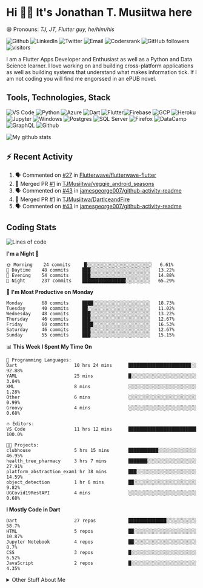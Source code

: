 # Hi 👋🏾 It's Jonathan T. Musiitwa here 

😄 Pronouns: *TJ, JT, Flutter guy, he/him/his*

![Github](https://img.shields.io/badge/TJonathan-lightgrey?style=social&logo=github&link=https://github.com/TJMusiitwa) ![LinkedIn](https://img.shields.io/badge/Jonathan_Musiitwa-lightgrey?style=social&logo=linkedin&link=https://www.linkedin.com/in/jonathan-musiitwa-a1107610a/) ![Twitter](https://img.shields.io/badge/TJMusiitwa-lightgrey?style=social&logo=twitter&link=https%3A%2F%2Ftwitter.com%2FTJMusiitwa) ![Email](https://img.shields.io/badge/jonamusiitwa-lightgrey?style=social&logo=microsoft-outlook&link=mailto:jonamusiitwa@outlook.com) ![Codersrank](https://img.shields.io/badge/TJMusiitwa-lightgrey?style=social&logo=codersrank&link=https://profile.codersrank.io/user/tjmusiitwa/) ![GitHub followers](https://img.shields.io/github/followers/TJMusiitwa?style=social)  ![visitors](https://visitor-badge.glitch.me/badge?page_id=TJMusiitwa.TJMusiitwa)




I am a Flutter Apps Developer and Enthusiast as well as a Python and Data Science learner. I love working on and building cross-platform applications as well as building systems that understand what makes information tick. If I am not coding you will find me engorssed in an ePUB novel.

## Tools, Technologies, Stack

![VS Code](https://img.shields.io/badge/VS_Code-blue?style=for-the-badge&logo=visual-studio-code) ![Python](https://img.shields.io/badge/Python-lightgrey?style=for-the-badge&logo=python) ![Azure](https://img.shields.io/badge/Microsoft_Azure-lightblue?style=for-the-badge&logo=microsoft-azure) ![Dart](https://img.shields.io/badge/Dart-informational?style=for-the-badge&logo=dart) ![Flutter](https://img.shields.io/badge/Flutter-informational?style=for-the-badge&logo=flutter)![Firebase](https://img.shields.io/badge/Firebase-yellow?style=for-the-badge&logo=firebase&)  ![GCP](https://img.shields.io/badge/Google_Cloud-lightgrey?style=for-the-badge&logo=google-cloud) ![Heroku](https://img.shields.io/badge/Heroku-purple?style=for-the-badge&logo=heroku)  ![Jupyter](https://img.shields.io/badge/Jupyter-lightgrey?style=for-the-badge&logo=jupyter) ![Windows](https://img.shields.io/badge/Windows-lightblue?style=for-the-badge&logo=windows) ![Postgres](https://img.shields.io/badge/Postgresql-black?style=for-the-badge&logo=postgresql) ![SQL Server](https://img.shields.io/badge/SQL_Server-red?style=for-the-badge&logo=microsoft-sql-server) ![Firefox](https://img.shields.io/badge/Firefox-important?style=for-the-badge&logo=firefox-browser&logoColor=white) ![DataCamp](https://img.shields.io/badge/Datacamp-lightgrey?style=for-the-badge&logo=datacamp) ![GraphQL](https://img.shields.io/badge/GraphQL-magenta?style=for-the-badge&logo=graphql) ![Github](https://img.shields.io/badge/Github-black?style=for-the-badge&logo=github)

![My github stats](https://github-readme-stats.vercel.app/api?username=TJMusiitwa&show_icons=true&count_private=true&theme=radical)

## ⚡ Recent Activity
<!--START_SECTION:activity-->
1. 🗣 Commented on [#27](https://github.com/Flutterwave/flutterwave-flutter/issues/27) in [Flutterwave/flutterwave-flutter](https://github.com/Flutterwave/flutterwave-flutter)
2. 🎉 Merged PR [#1](https://github.com/TJMusiitwa/veggie_android_seasons/pull/1) in [TJMusiitwa/veggie_android_seasons](https://github.com/TJMusiitwa/veggie_android_seasons)
3. 🗣 Commented on [#43](https://github.com/jamesgeorge007/github-activity-readme/issues/43) in [jamesgeorge007/github-activity-readme](https://github.com/jamesgeorge007/github-activity-readme)
4. 🎉 Merged PR [#1](https://github.com/TJMusiitwa/DartIceandFire/pull/1) in [TJMusiitwa/DartIceandFire](https://github.com/TJMusiitwa/DartIceandFire)
5. 🗣 Commented on [#43](https://github.com/jamesgeorge007/github-activity-readme/issues/43) in [jamesgeorge007/github-activity-readme](https://github.com/jamesgeorge007/github-activity-readme)
<!--END_SECTION:activity-->

## Coding Stats
<!--START_SECTION:waka-->
![Lines of code](https://img.shields.io/badge/From%20Hello%20World%20I%27ve%20Written-5.4%20million%20lines%20of%20code-blue)

**I'm a Night 🦉** 

```text
🌞 Morning    24 commits     █░░░░░░░░░░░░░░░░░░░░░░░░   6.61% 
🌆 Daytime    48 commits     ███░░░░░░░░░░░░░░░░░░░░░░   13.22% 
🌃 Evening    54 commits     ███░░░░░░░░░░░░░░░░░░░░░░   14.88% 
🌙 Night      237 commits    ████████████████░░░░░░░░░   65.29%

```
📅 **I'm Most Productive on Monday** 

```text
Monday       68 commits     ████░░░░░░░░░░░░░░░░░░░░░   18.73% 
Tuesday      40 commits     ██░░░░░░░░░░░░░░░░░░░░░░░   11.02% 
Wednesday    48 commits     ███░░░░░░░░░░░░░░░░░░░░░░   13.22% 
Thursday     46 commits     ███░░░░░░░░░░░░░░░░░░░░░░   12.67% 
Friday       60 commits     ████░░░░░░░░░░░░░░░░░░░░░   16.53% 
Saturday     46 commits     ███░░░░░░░░░░░░░░░░░░░░░░   12.67% 
Sunday       55 commits     ███░░░░░░░░░░░░░░░░░░░░░░   15.15%

```


📊 **This Week I Spent My Time On** 

```text
💬 Programming Languages: 
Dart                     10 hrs 24 mins      ███████████████████████░░   92.88% 
YAML                     25 mins             █░░░░░░░░░░░░░░░░░░░░░░░░   3.84% 
XML                      8 mins              ░░░░░░░░░░░░░░░░░░░░░░░░░   1.28% 
Other                    6 mins              ░░░░░░░░░░░░░░░░░░░░░░░░░   0.99% 
Groovy                   4 mins              ░░░░░░░░░░░░░░░░░░░░░░░░░   0.68%

🔥 Editors: 
VS Code                  11 hrs 12 mins      █████████████████████████   100.0%

🐱‍💻 Projects: 
clubhouse                5 hrs 15 mins       ███████████░░░░░░░░░░░░░░   46.95% 
health_tree_pharmacy     3 hrs 7 mins        ███████░░░░░░░░░░░░░░░░░░   27.91% 
platform_abstraction_exam1 hr 38 mins        ███░░░░░░░░░░░░░░░░░░░░░░   14.59% 
object_detection         1 hr 6 mins         ██░░░░░░░░░░░░░░░░░░░░░░░   9.82% 
UGCovid19RestAPI         4 mins              ░░░░░░░░░░░░░░░░░░░░░░░░░   0.68%

```

**I Mostly Code in Dart** 

```text
Dart                     27 repos            ██████████████░░░░░░░░░░░   58.7% 
HTML                     5 repos             ██░░░░░░░░░░░░░░░░░░░░░░░   10.87% 
Jupyter Notebook         4 repos             ██░░░░░░░░░░░░░░░░░░░░░░░   8.7% 
CSS                      3 repos             █░░░░░░░░░░░░░░░░░░░░░░░░   6.52% 
JavaScript               2 repos             █░░░░░░░░░░░░░░░░░░░░░░░░   4.35%

```



<!--END_SECTION:waka-->

<details>
  <summary>Other Stuff About Me</summary>
  
- Preference for e-books over physical books.
  
 - While Coding, Listening Music and developing useful code. ⭐️
  
  - Reading Novels, Action and Adventure, Autobiography & Biography, Comics, Detective and Mystery, Fantasy, Romance, Sci-Fi...pretty much if you know my novel genres, you already know all my movie and tv genres as well. 😉
  
  - I have a surprising affinity for musical artisits whose names start with the letter '**J**'.
  - A big Formula 1 🏎 fan...a great need for speed. Go Team **MercedesAMG**
 </details>
